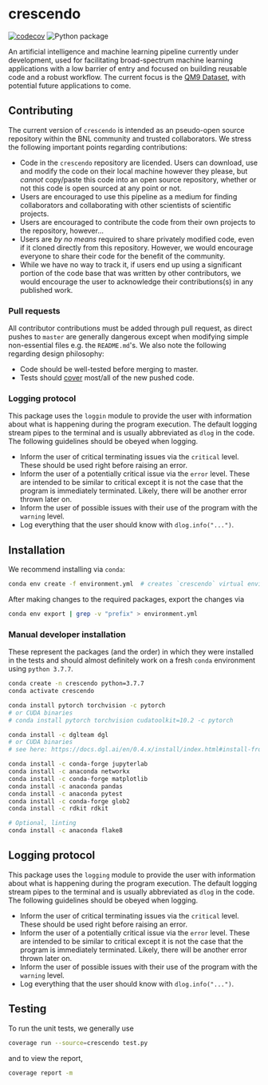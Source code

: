 # crescendo
[![codecov](https://codecov.io/gh/x94carbone/crescendo/branch/master/graph/badge.svg?token=0M8IGBBWXQ)](https://codecov.io/gh/x94carbone/crescendo)
![Python package](https://github.com/x94carbone/crescendo/workflows/Python%20package/badge.svg?branch=master)

An artificial intelligence and machine learning pipeline currently under development, used for facilitating broad-spectrum machine learning applications with a low barrier of entry and focused on building reusable code and a robust workflow. The current focus is the [QM9 Dataset](http://quantum-machine.org/datasets/), with potential future applications to come.

## Contributing

The current version of `crescendo` is intended as an pseudo-open source repository within the BNL community and trusted collaborators. We stress the following important points regarding contributions:
* Code in the `crescendo` repository are licended. Users can download, use and modify the code on their local machine however they please, but *cannot* copy/paste this code into an open source repository, whether or not this code is open sourced at any point or not.
* Users are encouraged to use this pipeline as a medium for finding collaborators and collaborating with other scientists of scientific projects.
* Users are encouraged to contribute the code from their own projects to the repository, however...
* Users are *by no means* required to share privately modified code, even if it cloned directly from this repository. However, we would encourage everyone to share their code for the benefit of the community.
* While we have no way to track it, if users end up using a significant portion of the code base that was written by other contributors, we would encourage the user to acknowledge their contributions(s) in any published work.

### Pull requests
All contributor contributions must be added through pull request, as direct pushes to `master` are generally dangerous except when modifying simple non-essential files e.g. the `README.md`'s. We also note the following regarding design philosophy:
* Code should be well-tested before merging to master.
* Tests should [cover](https://stackoverflow.com/questions/195008/what-is-code-coverage-and-how-do-you-measure-it#:~:text=Code%20coverage%20is%20a%20measurement,tests%20against%20the%20instrumented%20product.) most/all of the new pushed code. 

### Logging protocol
This package uses the `loggin` module to provide the user with information about what is happening during the program execution. The default logging stream pipes to the terminal and is usually abbreviated as `dlog` in the code. The following guidelines should be obeyed when logging.
* Inform the user of critical terminating issues via the `critical` level. These should be used right before raising an error.
* Inform the user of a potentially critical issue via the `error` level. These are intended to be similar to critical except it is not the case that the program is immediately terminated. Likely, there will be another error thrown later on.
* Inform the user of possible issues with their use of the program with the `warning` level.
* Log everything that the user should know with `dlog.info("...")`.


## Installation
We recommend installing via `conda`:
```bash
conda env create -f environment.yml  # creates `crescendo` virtual environment
```

After making changes to the required packages, export the changes via
```bash
conda env export | grep -v "prefix" > environment.yml
```

### Manual developer installation
These represent the packages (and the order) in which they were installed in the tests and should almost definitely work on a fresh `conda` environment using `python 3.7.7`.
```bash
conda create -n crescendo python=3.7.7
conda activate crescendo

conda install pytorch torchvision -c pytorch
# or CUDA binaries
# conda install pytorch torchvision cudatoolkit=10.2 -c pytorch

conda install -c dglteam dgl
# or CUDA binaries
# see here: https://docs.dgl.ai/en/0.4.x/install/index.html#install-from-conda

conda install -c conda-forge jupyterlab
conda install -c anaconda networkx
conda install -c conda-forge matplotlib
conda install -c anaconda pandas
conda install -c anaconda pytest
conda install -c conda-forge glob2
conda install -c rdkit rdkit

# Optional, linting
conda install -c anaconda flake8
```

## Logging protocol
This package uses the `logging` module to provide the user with information about what is happening during the program execution. The default logging stream pipes to the terminal and is usually abbreviated as `dlog` in the code. The following guidelines should be obeyed when logging.
* Inform the user of critical terminating issues via the `critical` level. These should be used right before raising an error.
* Inform the user of a potentially critical issue via the `error` level. These are intended to be similar to critical except it is not the case that the program is immediately terminated. Likely, there will be another error thrown later on.
* Inform the user of possible issues with their use of the program with the `warning` level.
* Log everything that the user should know with `dlog.info("...")`.

## Testing
To run the unit tests, we generally use
```bash
coverage run --source=crescendo test.py
```
and to view the report,
```bash
coverage report -m
```
